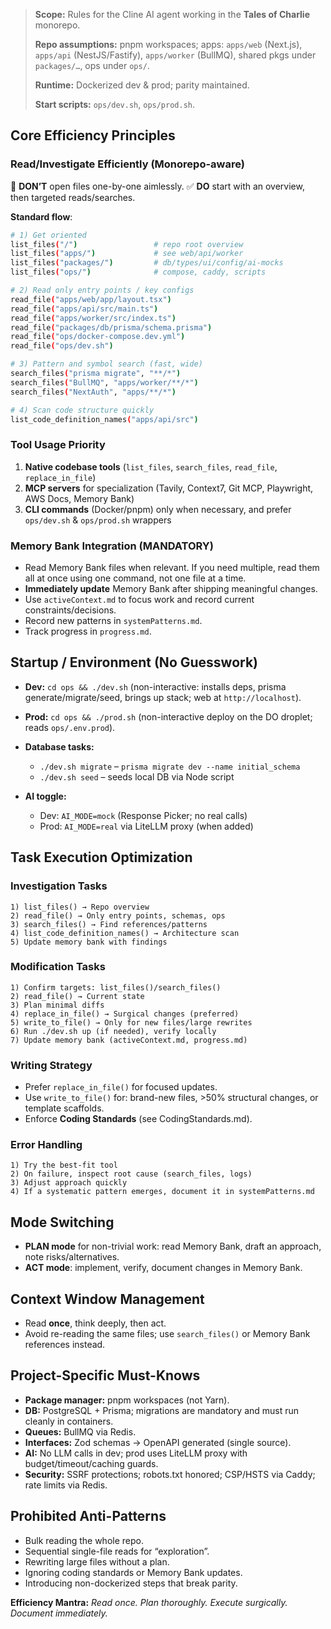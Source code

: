 > **Scope:** Rules for the Cline AI agent working in the **Tales of Charlie** monorepo.
>
> **Repo assumptions:** pnpm workspaces; apps: `apps/web` (Next.js), `apps/api` (NestJS/Fastify), `apps/worker` (BullMQ), shared pkgs under `packages/…`, ops under `ops/`.
>
> **Runtime:** Dockerized dev & prod; parity maintained.
>
> **Start scripts:** `ops/dev.sh`, `ops/prod.sh`.

## Core Efficiency Principles

### Read/Investigate Efficiently (Monorepo-aware)

🚫 **DON’T** open files one-by-one aimlessly.
✅ **DO** start with an overview, then targeted reads/searches.

**Standard flow**:

```bash
# 1) Get oriented
list_files("/")                 # repo root overview
list_files("apps/")             # see web/api/worker
list_files("packages/")         # db/types/ui/config/ai-mocks
list_files("ops/")              # compose, caddy, scripts

# 2) Read only entry points / key configs
read_file("apps/web/app/layout.tsx")
read_file("apps/api/src/main.ts")
read_file("apps/worker/src/index.ts")
read_file("packages/db/prisma/schema.prisma")
read_file("ops/docker-compose.dev.yml")
read_file("ops/dev.sh")

# 3) Pattern and symbol search (fast, wide)
search_files("prisma migrate", "**/*")
search_files("BullMQ", "apps/worker/**/*")
search_files("NextAuth", "apps/**/*")

# 4) Scan code structure quickly
list_code_definition_names("apps/api/src")
```

### Tool Usage Priority

1. **Native codebase tools** (`list_files`, `search_files`, `read_file`, `replace_in_file`)
2. **MCP servers** for specialization (Tavily, Context7, Git MCP, Playwright, AWS Docs, Memory Bank)
3. **CLI commands** (Docker/pnpm) only when necessary, and prefer `ops/dev.sh` & `ops/prod.sh` wrappers

### Memory Bank Integration (MANDATORY)

* Read Memory Bank files when relevant. If you need multiple, read them all at once using one command, not one file at a time.
* **Immediately update** Memory Bank after shipping meaningful changes.
* Use `activeContext.md` to focus work and record current constraints/decisions.
* Record new patterns in `systemPatterns.md`.
* Track progress in `progress.md`.

## Startup / Environment (No Guesswork)

* **Dev:** `cd ops && ./dev.sh` (non-interactive: installs deps, prisma generate/migrate/seed, brings up stack; web at `http://localhost`).
* **Prod:** `cd ops && ./prod.sh` (non-interactive deploy on the DO droplet; reads `ops/.env.prod`).
* **Database tasks:**

    * `./dev.sh migrate` – `prisma migrate dev --name initial_schema`
    * `./dev.sh seed` – seeds local DB via Node script
* **AI toggle:**

    * Dev: `AI_MODE=mock` (Response Picker; no real calls)
    * Prod: `AI_MODE=real` via LiteLLM proxy (when added)

## Task Execution Optimization

### Investigation Tasks

```
1) list_files() → Repo overview
2) read_file() → Only entry points, schemas, ops
3) search_files() → Find references/patterns
4) list_code_definition_names() → Architecture scan
5) Update memory bank with findings
```

### Modification Tasks

```
1) Confirm targets: list_files()/search_files()
2) read_file() → Current state
3) Plan minimal diffs
4) replace_in_file() → Surgical changes (preferred)
5) write_to_file() → Only for new files/large rewrites
6) Run ./dev.sh up (if needed), verify locally
7) Update memory bank (activeContext.md, progress.md)
```

### Writing Strategy

* Prefer `replace_in_file()` for focused updates.
* Use `write_to_file()` for: brand-new files, >50% structural changes, or template scaffolds.
* Enforce **Coding Standards** (see CodingStandards.md).

### Error Handling

```
1) Try the best-fit tool
2) On failure, inspect root cause (search_files, logs)
3) Adjust approach quickly
4) If a systematic pattern emerges, document it in systemPatterns.md
```

## Mode Switching

* **PLAN mode** for non-trivial work: read Memory Bank, draft an approach, note risks/alternatives.
* **ACT mode**: implement, verify, document changes in Memory Bank.

## Context Window Management

* Read **once**, think deeply, then act.
* Avoid re-reading the same files; use `search_files()` or Memory Bank references instead.

## Project-Specific Must-Knows

* **Package manager:** pnpm workspaces (not Yarn).
* **DB:** PostgreSQL + Prisma; migrations are mandatory and must run cleanly in containers.
* **Queues:** BullMQ via Redis.
* **Interfaces:** Zod schemas → OpenAPI generated (single source).
* **AI:** No LLM calls in dev; prod uses LiteLLM proxy with budget/timeout/caching guards.
* **Security:** SSRF protections; robots.txt honored; CSP/HSTS via Caddy; rate limits via Redis.

## Prohibited Anti-Patterns

* Bulk reading the whole repo.
* Sequential single-file reads for “exploration”.
* Rewriting large files without a plan.
* Ignoring coding standards or Memory Bank updates.
* Introducing non-dockerized steps that break parity.

**Efficiency Mantra:** *Read once. Plan thoroughly. Execute surgically. Document immediately.*